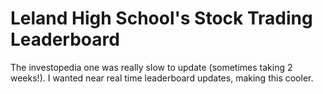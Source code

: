 # Leland High School's Stock Trading Leaderboard
The investopedia one was really slow to update (sometimes taking 2 weeks!). I wanted near real time leaderboard updates, making this cooler.